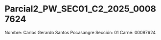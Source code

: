 # Parcial2_PW_SEC01_C2_2025_00087624

Nombre: Carlos Gerardo Santos Pocasangre 
Sección: 01
Carné: 00087624
